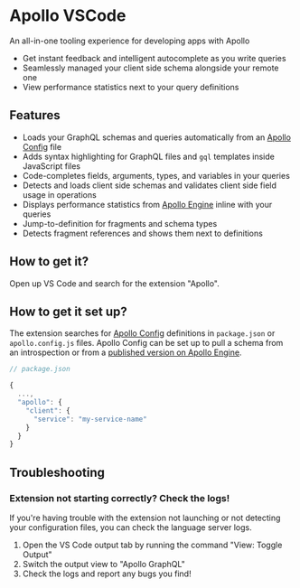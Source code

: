 # Apollo VSCode

An all-in-one tooling experience for developing apps with Apollo

- Get instant feedback and intelligent autocomplete as you write queries
- Seamlessly managed your client side schema alongside your remote one
- View performance statistics next to your query definitions

## Features

- Loads your GraphQL schemas and queries automatically from an [Apollo Config](https://github.com/apollographql/apollo-tooling/blob/master/packages/apollo/README.md#configuration) file
- Adds syntax highlighting for GraphQL files and `gql` templates inside JavaScript files
- Code-completes fields, arguments, types, and variables in your queries
- Detects and loads client side schemas and validates client side field usage in operations
- Displays performance statistics from [Apollo Engine](https://www.apollographql.com/engine) inline with your queries
- Jump-to-definition for fragments and schema types
- Detects fragment references and shows them next to definitions

## How to get it?

Open up VS Code and search for the extension "Apollo".

## How to get it set up?

The extension searches for [Apollo Config](https://github.com/apollographql/apollo-tooling/blob/master/packages/apollo/README.md#configuration) definitions in `package.json` or `apollo.config.js` files. Apollo Config can be set up to pull a schema from an introspection or from a [published version on Apollo Engine](https://www.apollographql.com/docs/engine/features/schema-history.html).

```js
// package.json

{
  ...,
  "apollo": {
    "client": {
      "service": "my-service-name"
    }
  }
}
```

## Troubleshooting

### Extension not starting correctly? Check the logs!

If you're having trouble with the extension not launching or not detecting your configuration files, you can check the language server logs.

1.  Open the VS Code output tab by running the command "View: Toggle Output"
2.  Switch the output view to "Apollo GraphQL"
3.  Check the logs and report any bugs you find!
